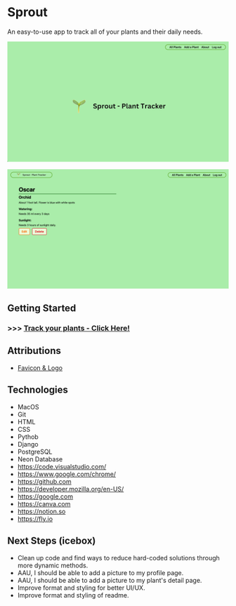 # Sprout

An easy-to-use app to track all of your plants and their daily needs.


![Home Screen](https://github.com/llihwerd/sprout/blob/main/main_app/static/images/home_screen.png?raw=true)


![Plant Detail Page](https://github.com/llihwerd/sprout/blob/main/main_app/static/images/plant_details.png?raw=true)


## Getting Started

### >>> [Track your plants - Click Here!](https://presence-social.fly.dev/)

## Attributions

* [Favicon & Logo](https://www.shopgardenrepublic.com/blogs/blog/life-after-sprout-soil-types-plant-food-and-when-to-replant)


## Technologies

* MacOS
* Git
* HTML
* CSS
* Pythob
* Django
* PostgreSQL
* Neon Database
* https://code.visualstudio.com/
* https://www.google.com/chrome/
* https://github.com
* https://developer.mozilla.org/en-US/
* https://google.com
* https://canva.com
* https://notion.so
* https://fly.io


## Next Steps (icebox)

* Clean up code and find ways to reduce hard-coded solutions through more dynamic methods.
* AAU, I should be able to add a picture to my profile page.
* AAU, I should be able to add a picture to my plant's detail page.
* Improve format and styling for better UI/UX.
* Improve format and styling of readme.
